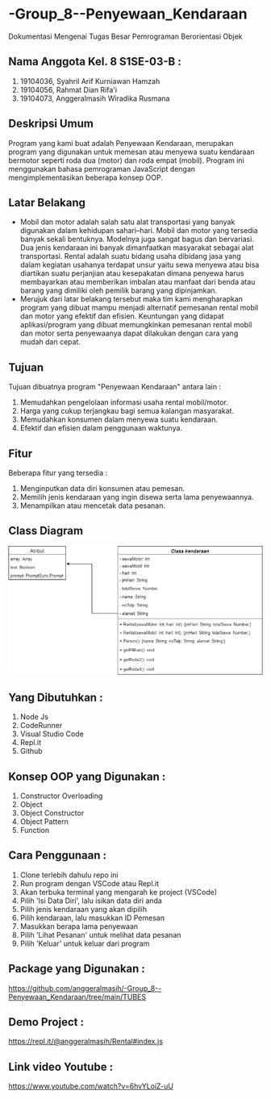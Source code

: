 # -Group_8--Penyewaan_Kendaraan
Dokumentasi Mengenai Tugas Besar Pemrograman Berorientasi Objek


## Nama Anggota Kel. 8 S1SE-03-B : 
1. 19104036, Syahril Arif Kurniawan Hamzah 
2. 19104056, Rahmat Dian Rifa'i 
3. 19104073, Anggeralmasih Wiradika Rusmana 

## Deskripsi Umum
Program yang kami buat adalah Penyewaan Kendaraan, merupakan program yang digunakan untuk memesan atau menyewa suatu kendaraan bermotor seperti roda dua (motor) dan roda empat (mobil). Program ini menggunakan bahasa pemrograman JavaScript dengan mengimplementasikan beberapa konsep OOP.

## Latar Belakang 
  - Mobil dan motor adalah salah satu alat transportasi yang banyak digunakan dalam kehidupan sahari–hari. Mobil dan motor yang tersedia banyak sekali bentuknya. Modelnya juga sangat bagus dan bervariasi. Dua jenis kendaraan ini banyak dimanfaatkan masyarakat sebagai alat transportasi. Rental adalah suatu bidang usaha dibidang jasa yang dalam kegiatan usahanya terdapat unsur yaitu sewa menyewa atau bisa diartikan suatu perjanjian atau kesepakatan dimana penyewa harus membayarkan atau memberikan imbalan atau manfaat dari benda atau barang yang dimiliki oleh pemilik barang yang dipinjamkan.
  - Merujuk dari latar belakang tersebut maka tim kami mengharapkan program yang dibuat mampu menjadi alternatif pemesanan rental mobil dan motor yang efektif dan efisien. Keuntungan yang didapat aplikasi/program yang dibuat memungkinkan pemesanan rental mobil dan motor serta penyewaanya dapat dilakukan dengan cara yang mudah dan cepat. 
 
## Tujuan
Tujuan dibuatnya program "Penyewaan Kendaraan" antara lain :
1. Memudahkan pengelolaan informasi usaha rental mobil/motor.
2. Harga yang cukup terjangkau bagi semua kalangan masyarakat.
2. Memudahkan konsumen dalam menyewa suatu kendaraan.
3. Efektif dan efisien dalam penggunaan waktunya.

## Fitur
Beberapa fitur yang tersedia : 
1. Menginputkan data diri konsumen atau pemesan.
2. Memilih jenis kendaraan yang ingin disewa serta lama penyewaannya.
3. Menampilkan atau mencetak data pesanan.

## Class Diagram 

<img src = "https://github.com/anggeralmasih/-Group_8--Penyewaan_Kendaraan/blob/main/Class%20Diagram/Class%20Diagram%20Kel.%208.png">

## Yang Dibutuhkan :
1. Node Js
2. CodeRunner
3. Visual Studio Code
4. Repl.it
5. Github

## Konsep OOP yang Digunakan :
1. Constructor Overloading
2. Object
3. Object Constructor
4. Object Pattern
5. Function

## Cara Penggunaan :

1. Clone terlebih dahulu repo ini
2. Run program dengan VSCode atau Repl.it
3. Akan terbuka terminal yang mengarah ke project (VSCode)
4. Pilih 'Isi Data Diri', lalu isikan data diri anda
5. Pilih jenis kendaraan yang akan dipilih
6. Pilih kendaraan, lalu masukkan ID Pemesan
7. Masukkan berapa lama penyewaan
8. Pilih 'Lihat Pesanan' untuk melihat data pesanan
9. Pilih 'Keluar' untuk keluar dari program

## Package yang Digunakan :
https://github.com/anggeralmasih/-Group_8--Penyewaan_Kendaraan/tree/main/TUBES

## Demo Project :
https://repl.it/@anggeralmasih/Rental#index.js

## Link video Youtube :
https://www.youtube.com/watch?v=6hvYLoiZ-uU
